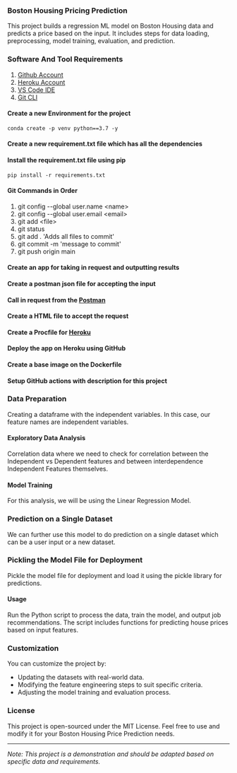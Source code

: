 
### Boston Housing Pricing Prediction
This project builds a regression ML model on Boston Housing data and predicts a price based on the input. It includes steps for data loading, preprocessing, model training, evaluation, and prediction.

### Software And Tool Requirements

1. [Github Account](https://github.com)
2. [Heroku Account](https://www.heroku.com/)
3. [VS Code IDE](https://code.visualstudio.com/)
4. [Git CLI](https://git-scm.com/book/en/v2/Getting-Started-The-Command-Line)

#### Create a new Environment for the project
```
conda create -p venv python==3.7 -y
```

#### Create a new requirement.txt file which has all the dependencies 

#### Install the requirement.txt file using pip
```
pip install -r requirements.txt
```

#### Git Commands in Order
1. git config --global user.name \<name\>
2. git config --global user.email \<email\>
3. git add \<file\>
4. git status
5. git add . 'Adds all files to commit'
6. git commit -m 'message to commit'
7. git push origin main

#### Create an app for taking in request and outputting results

#### Create a postman json file for accepting the input

#### Call in request from the [Postman](https://www.postman.com/)

#### Create a HTML file to accept the request

#### Create a Procfile for [Heroku](https://www.heroku.com/)

#### Deploy the app on Heroku using GitHub

#### Create a base image on the Dockerfile

#### Setup GitHub actions with description for this project

### Data Preparation
Creating a dataframe with the independent variables. In this case, our feature names are independent variables.

#### Exploratory Data Analysis
Correlation data where we need to check for correlation between the Independent vs Dependent features and between interdependence Independent Features themselves.

#### Model Training
For this analysis, we will be using the Linear Regression Model.

### Prediction on a Single Dataset
We can further use this model to do prediction on a single dataset which can be a user input or a new dataset.

### Pickling the Model File for Deployment
Pickle the model file for deployment and load it using the pickle library for predictions.

#### Usage
Run the Python script to process the data, train the model, and output job recommendations. The script includes functions for predicting house prices based on input features.

### Customization
You can customize the project by:
- Updating the datasets with real-world data.
- Modifying the feature engineering steps to suit specific criteria.
- Adjusting the model training and evaluation process.

### License
This project is open-sourced under the MIT License. Feel free to use and modify it for your Boston Housing Price Prediction needs.

---
*Note: This project is a demonstration and should be adapted based on specific data and requirements.*
